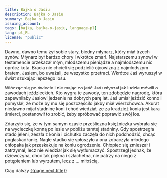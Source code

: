 ```yaml
---
title: Bajka o Jasiu
description: Bajka o Jasiu
summary: Bajka o Jasiu
issuing_account:
tags: [bajka, bajka-o-jasiu, language-pl]
lang: pl_PL
license: "public"
---
```


Dawno, dawno temu żył sobie stary, biedny młynarz, który miał trzech synów. Młynarz był bardzo chory i wkrótce zmarł. Najstarszemu synowi w testamencie przekazał młyn, młodszemu pieniądze a najmłodszemu nic oprócz kota. Bracia nie chcieli się podzielić ojcowizną z najmłodszym bratem, Jasiem, bo uważali, że wszystko przetraci. Wkrótce Jaś wyruszył w świat szukając lepszego losu.

Włócząc się po świecie i nie mając co jeść Jaś usłyszał jak ludzie mówili o zawodach jeździeckich. Kto wygra te zawody, ten zdobędzie nagrodę, która zapewniłaby Jasiowi jedzenie na dobrych parę lat. Jaś umiał jeździć konno i pomyślał, że może by mu się poszczęściło jakby miał wierzchowca. Akurat niedawno mijał stadninę koni i choć wiedział, że za kradzież konia jest kara śmierci, postanowił to zrobić, żeby spróbować poprawić swój los.

Zdarzyło się, że w tym samym czasie prześliczna księżniczka wybrała się na wycieczkę konną po lesie w pobliżu tamtej stadniny. Gdy spostrzegła stado jeleni, zeszła z konia i cichutko zaczęła do nich podchodzić, chcąc pogłaskać łanię. Nagle stadko się spłoszyło a ona zobaczyła młodego chłopaka jak przeskakuje na koniu ogrodzenie. Chłopiec się zmieszał i zatrzymał, lecz nie wiedział jak się wytłumaczyć. Spostrzegł jednak, że dziewczyna, choć tak piękna i szlachetna, nie patrzy na niego z potępieniem lub wyrzutem, lecz z ... miłością.

Ciąg dalszy <a href="{{ page.next.url }}">{{page.next.title}}</a>
